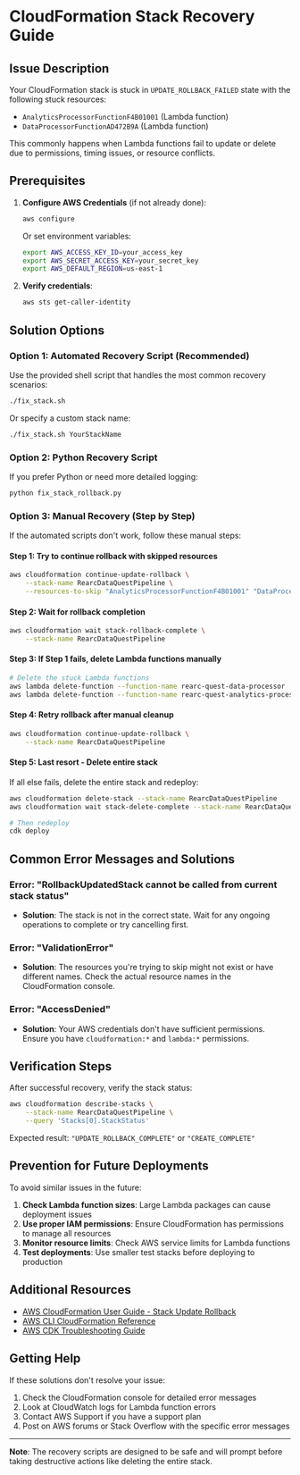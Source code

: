 # CloudFormation Stack Recovery Guide

## Issue Description
Your CloudFormation stack is stuck in `UPDATE_ROLLBACK_FAILED` state with the following stuck resources:
- `AnalyticsProcessorFunctionF4B01001` (Lambda function)
- `DataProcessorFunctionAD472B9A` (Lambda function)

This commonly happens when Lambda functions fail to update or delete due to permissions, timing issues, or resource conflicts.

## Prerequisites

1. **Configure AWS Credentials** (if not already done):
   ```bash
   aws configure
   ```
   Or set environment variables:
   ```bash
   export AWS_ACCESS_KEY_ID=your_access_key
   export AWS_SECRET_ACCESS_KEY=your_secret_key
   export AWS_DEFAULT_REGION=us-east-1
   ```

2. **Verify credentials**:
   ```bash
   aws sts get-caller-identity
   ```

## Solution Options

### Option 1: Automated Recovery Script (Recommended)

Use the provided shell script that handles the most common recovery scenarios:

```bash
./fix_stack.sh
```

Or specify a custom stack name:
```bash
./fix_stack.sh YourStackName
```

### Option 2: Python Recovery Script

If you prefer Python or need more detailed logging:

```bash
python fix_stack_rollback.py
```

### Option 3: Manual Recovery (Step by Step)

If the automated scripts don't work, follow these manual steps:

#### Step 1: Try to continue rollback with skipped resources
```bash
aws cloudformation continue-update-rollback \
    --stack-name RearcDataQuestPipeline \
    --resources-to-skip "AnalyticsProcessorFunctionF4B01001" "DataProcessorFunctionAD472B9A"
```

#### Step 2: Wait for rollback completion
```bash
aws cloudformation wait stack-rollback-complete \
    --stack-name RearcDataQuestPipeline
```

#### Step 3: If Step 1 fails, delete Lambda functions manually
```bash
# Delete the stuck Lambda functions
aws lambda delete-function --function-name rearc-quest-data-processor
aws lambda delete-function --function-name rearc-quest-analytics-processor
```

#### Step 4: Retry rollback after manual cleanup
```bash
aws cloudformation continue-update-rollback \
    --stack-name RearcDataQuestPipeline
```

#### Step 5: Last resort - Delete entire stack
If all else fails, delete the entire stack and redeploy:

```bash
aws cloudformation delete-stack --stack-name RearcDataQuestPipeline
aws cloudformation wait stack-delete-complete --stack-name RearcDataQuestPipeline

# Then redeploy
cdk deploy
```

## Common Error Messages and Solutions

### Error: "RollbackUpdatedStack cannot be called from current stack status"
- **Solution**: The stack is not in the correct state. Wait for any ongoing operations to complete or try cancelling first.

### Error: "ValidationError"
- **Solution**: The resources you're trying to skip might not exist or have different names. Check the actual resource names in the CloudFormation console.

### Error: "AccessDenied"
- **Solution**: Your AWS credentials don't have sufficient permissions. Ensure you have `cloudformation:*` and `lambda:*` permissions.

## Verification Steps

After successful recovery, verify the stack status:

```bash
aws cloudformation describe-stacks \
    --stack-name RearcDataQuestPipeline \
    --query 'Stacks[0].StackStatus'
```

Expected result: `"UPDATE_ROLLBACK_COMPLETE"` or `"CREATE_COMPLETE"`

## Prevention for Future Deployments

To avoid similar issues in the future:

1. **Check Lambda function sizes**: Large Lambda packages can cause deployment issues
2. **Use proper IAM permissions**: Ensure CloudFormation has permissions to manage all resources
3. **Monitor resource limits**: Check AWS service limits for Lambda functions
4. **Test deployments**: Use smaller test stacks before deploying to production

## Additional Resources

- [AWS CloudFormation User Guide - Stack Update Rollback](https://docs.aws.amazon.com/AWSCloudFormation/latest/UserGuide/using-cfn-updating-stacks-monitor-stack.html)
- [AWS CLI CloudFormation Reference](https://docs.aws.amazon.com/cli/latest/reference/cloudformation/)
- [AWS CDK Troubleshooting Guide](https://docs.aws.amazon.com/cdk/v2/guide/troubleshooting.html)

## Getting Help

If these solutions don't resolve your issue:

1. Check the CloudFormation console for detailed error messages
2. Look at CloudWatch logs for Lambda function errors  
3. Contact AWS Support if you have a support plan
4. Post on AWS forums or Stack Overflow with the specific error messages

---

**Note**: The recovery scripts are designed to be safe and will prompt before taking destructive actions like deleting the entire stack.